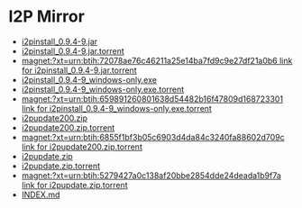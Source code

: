 I2P Mirror
==========

 - [i2pinstall_0.9.4-9.jar](/mirror/files.i2p-projekt.de/0.9.4/0.9.4-9/i2pinstall_0.9.4-9.jar)
 - [i2pinstall_0.9.4-9.jar.torrent](/mirror/files.i2p-projekt.de/0.9.4/0.9.4-9/i2pinstall_0.9.4-9.jar.torrent)
  - [magnet:?xt=urn:btih:72078ae76c46211a25e14ba7fd9c9e27df21a0b6 link for i2pinstall_0.9.4-9.jar.torrent](magnet:?xt=urn:btih:72078ae76c46211a25e14ba7fd9c9e27df21a0b6)
 - [i2pinstall_0.9.4-9_windows-only.exe](/mirror/files.i2p-projekt.de/0.9.4/0.9.4-9/i2pinstall_0.9.4-9_windows-only.exe)
 - [i2pinstall_0.9.4-9_windows-only.exe.torrent](/mirror/files.i2p-projekt.de/0.9.4/0.9.4-9/i2pinstall_0.9.4-9_windows-only.exe.torrent)
  - [magnet:?xt=urn:btih:659891260801638d54482b16f47809d168723301 link for i2pinstall_0.9.4-9_windows-only.exe.torrent](magnet:?xt=urn:btih:659891260801638d54482b16f47809d168723301)
 - [i2pupdate200.zip](/mirror/files.i2p-projekt.de/0.9.4/0.9.4-9/i2pupdate200.zip)
 - [i2pupdate200.zip.torrent](/mirror/files.i2p-projekt.de/0.9.4/0.9.4-9/i2pupdate200.zip.torrent)
  - [magnet:?xt=urn:btih:6855f1bf3b05c6903d4da84c3240fa88602d709c link for i2pupdate200.zip.torrent](magnet:?xt=urn:btih:6855f1bf3b05c6903d4da84c3240fa88602d709c)
 - [i2pupdate.zip](/mirror/files.i2p-projekt.de/0.9.4/0.9.4-9/i2pupdate.zip)
 - [i2pupdate.zip.torrent](/mirror/files.i2p-projekt.de/0.9.4/0.9.4-9/i2pupdate.zip.torrent)
  - [magnet:?xt=urn:btih:5279427a0c138af20bbe2854dde24deada1b9f7a link for i2pupdate.zip.torrent](magnet:?xt=urn:btih:5279427a0c138af20bbe2854dde24deada1b9f7a)
 - [INDEX.md](/mirror/files.i2p-projekt.de/0.9.4/0.9.4-9/INDEX.md)
